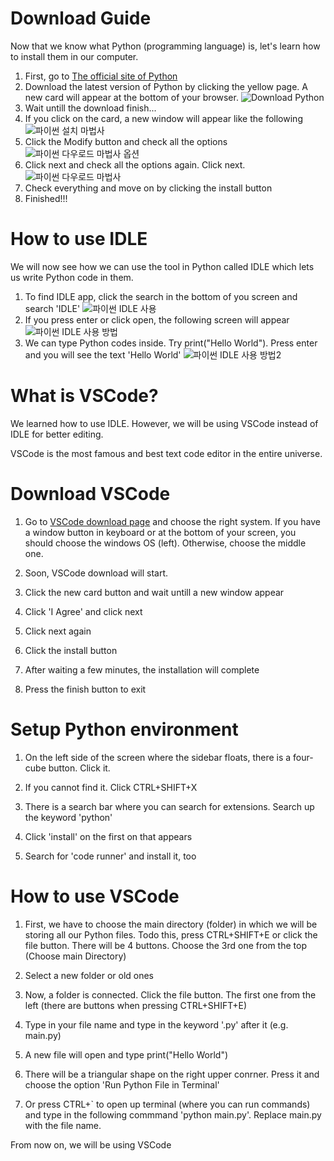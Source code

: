 # Download Guide

Now that we know what Python (programming language) is, let's learn how to install them in our computer.

1. First, go to [The official site of Python](https://www.python.org/downloads/)
2. Download the latest version of Python by clicking the yellow page. A new card will appear at the bottom of your browser. ![Download Python](이미지/설치.jpg)
3. Wait untill the download finish...
4. If you click on the card, a new window will appear like the following ![파이썬 설치 마법사](이미지/설치.jpg)
5. Click the Modify button and check all the options ![파이썬 다우로드 마법사 옵션](이미지/설치2.jpg)
6. Click next and check all the options again. Click next. ![파이썬 다우로드 마법사 ](이미지/설치3.jpg)
7. Check everything and move on by clicking the install button
8. Finished!!!

# How to use IDLE

We will now see how we can use the tool in Python called IDLE which lets us write Python code in them.

1. To find IDLE app, click the search in the bottom of you screen and search 'IDLE' ![파이썬 IDLE 사용](이미지/idle.jpg)
2. If you press enter or click open, the following screen will appear ![파이썬 IDLE 사용 방법](이미지/idle2.jpg)
3. We can type Python codes inside. Try print("Hello World"). Press enter and you will see the text 'Hello World' ![파이썬 IDLE 사용 방법2](이미지/idle3.jpg)

# What is VSCode?

We learned how to use IDLE. However, we will be using VSCode instead of IDLE for better editing.

VSCode is the most famous and best text code editor in the entire universe.

# Download VSCode

1. Go to [VSCode download page](https://code.visualstudio.com/download) and choose the right system. If you have a window button in keyboard or at the bottom of your screen, you should choose the windows OS (left). Otherwise, choose the middle one.

2. Soon, VSCode download will start.

3. Click the new card button and wait untill a new window appear

4. Click 'I Agree' and click next

5. Click next again

6. Click the install button

7. After waiting a few minutes, the installation will complete

8. Press the finish button to exit

# Setup Python environment

1. On the left side of the screen where the sidebar floats, there is a four-cube button. Click it.

2. If you cannot find it. Click CTRL+SHIFT+X

3. There is a search bar where you can search for extensions. Search up the keyword 'python'

4. Click 'install' on the first on that appears

5. Search for 'code runner' and install it, too

# How to use VSCode

1. First, we have to choose the main directory (folder) in which we will be storing all our Python files. Todo this, press CTRL+SHIFT+E or click the file button. There will be 4 buttons. Choose the 3rd one from the top (Choose main Directory)

2. Select a new folder or old ones

3. Now, a folder is connected. Click the file button. The first one from the left (there are buttons when pressing CTRL+SHIFT+E)

4. Type in your file name and type in the keyword '.py' after it (e.g. main.py)

5. A new file will open and type print("Hello World")

6. There will be a triangular shape on the right upper conrner. Press it and choose the option 'Run Python File in Terminal'

7. Or press CTRL+` to open up terminal (where you can run commands) and type in the following commmand 'python main.py'. Replace main.py with the file name.

From now on, we will be using VSCode
